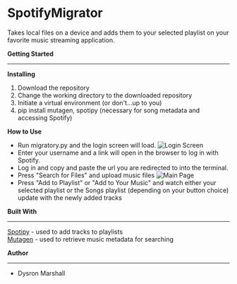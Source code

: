 # SpotifyMigrator
Takes local files on a device and adds them to your selected playlist on your favorite music streaming application.

**Getting Started**
______
**Installing**
1. Download the repository
2. Change the working directory to the downloaded repository
3. Initiate a virtual environment (or don't...up to you)
4. pip install mutagen, spotipy (necessary for song metadata and accessing Spotify)

**How to Use**
- Run migratory.py and the login screen will load.
![Login Screen](https://user-images.githubusercontent.com/22123705/28049864-1dc7559a-65c8-11e7-9fba-8fe21a1f94b4.png)  
- Enter your username and a link will open in the browser to log in with Spotify.
- Log in and copy and paste the url you are redirected to into the terminal.
- Press "Search for Files" and upload music files
![Main Page](https://user-images.githubusercontent.com/22123705/28741778-18b25b90-73ec-11e7-8d3f-4b2c9e4375a1.png)
- Press "Add to Playlist" or "Add to Your Music" and watch either your selected playlist or the Songs playlist (depending on your button choice) update with the newly added tracks

**Built With**
______
[Spotipy](https://github.com/plamere/spotipy)  - used to add tracks to playlists  
[Mutagen](https://github.com/quodlibet/mutagen) - used to retrieve music metadata for searching

**Author**
______
- Dysron Marshall
